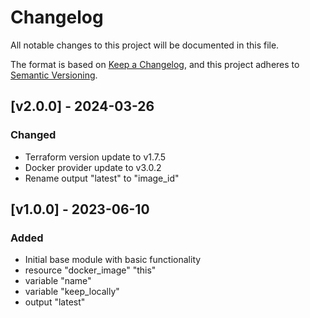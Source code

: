# Changelog

All notable changes to this project will be documented in this file.

The format is based on [Keep a Changelog](https://keepachangelog.com/en/1.0.0/),
and this project adheres to [Semantic Versioning](https://semver.org/spec/v2.0.0.html).

## [v2.0.0] - 2024-03-26

### Changed

- Terraform version update to v1.7.5
- Docker provider update to v3.0.2
- Rename output "latest" to "image_id"

## [v1.0.0] - 2023-06-10

### Added

- Initial base module with basic functionality
- resource "docker_image" "this"
- variable "name"
- variable "keep_locally"
- output "latest"